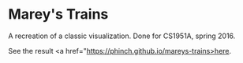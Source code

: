# Marey's Trains

A recreation of a classic visualization. Done for CS1951A, spring 2016.

See the result <a href="https://phinch.github.io/mareys-trains>here</a>.
